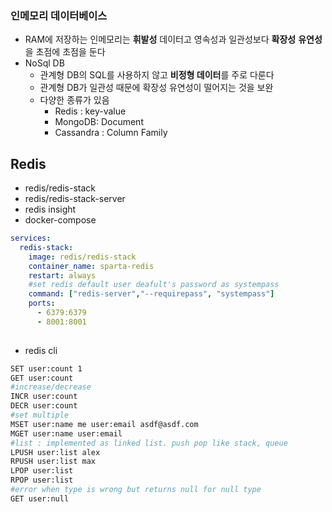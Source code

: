 
### 인메모리 데이터베이스
- RAM에 저장하는 인메모리는 **휘발성** 데이터고 영속성과 일관성보다 **확장성** **유연성**을 초점에 초점을 둔다
- NoSql DB 
	- 관계형 DB의 SQL를 사용하지 않고 **비정형 데이터**를 주로 다룬다
	- 관계형 DB가 일관성 때문에 확장성 유연성이 떨어지는 것을 보완
	- 다양한 종류가 있음
		- Redis : key-value
		- MongoDB: Document
		- Cassandra : Column Family

## Redis
- redis/redis-stack
- redis/redis-stack-server
- redis insight 
- docker-compose
``` yaml
services:  
  redis-stack:  
    image: redis/redis-stack  
    container_name: sparta-redis  
    restart: always  
    #set redis default user deafult's password as systempass
    command: ["redis-server","--requirepass", "systempass"]
    ports:  
      - 6379:6379  
      - 8001:8001
 
```

- redis cli
``` bash
SET user:count 1  
GET user:count  
#increase/decrease
INCR user:count  
DECR user:count  
#set multiple  
MSET user:name me user:email asdf@asdf.com  
MGET user:name user:email
#list : implemented as linked list. push pop like stack, queue
LPUSH user:list alex
RPUSH user:list max
LPOP user:list
RPOP user:list
#error when type is wrong but returns null for null type
GET user:null
```